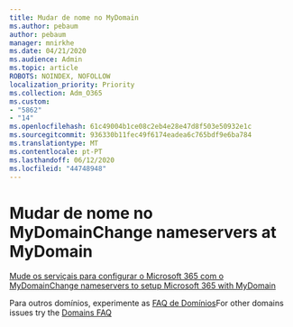 ```yaml
---
title: Mudar de nome no MyDomain
ms.author: pebaum
author: pebaum
manager: mnirkhe
ms.date: 04/21/2020
ms.audience: Admin
ms.topic: article
ROBOTS: NOINDEX, NOFOLLOW
localization_priority: Priority
ms.collection: Adm_O365
ms.custom:
- "5862"
- "14"
ms.openlocfilehash: 61c49004b1ce08c2eb4e28e47d8f503e50932e1c
ms.sourcegitcommit: 936330b11fec49f6174eadea6c765bdf9e6ba784
ms.translationtype: MT
ms.contentlocale: pt-PT
ms.lasthandoff: 06/12/2020
ms.locfileid: "44748948"
---
```

# <a name="change-nameservers-at-mydomain"></a><span data-ttu-id="4f7b7-102">Mudar de nome no MyDomain</span><span class="sxs-lookup"><span data-stu-id="4f7b7-102">Change nameservers at MyDomain</span></span>

[<span data-ttu-id="4f7b7-103">Mude os serviçais para configurar o Microsoft 365 com o MyDomain</span><span class="sxs-lookup"><span data-stu-id="4f7b7-103">Change nameservers to setup Microsoft 365 with MyDomain</span></span>](https://docs.microsoft.com/microsoft-365/admin/dns/change-nameservers-at-mydomain?view=o365-worldwide)

<span data-ttu-id="4f7b7-104">Para outros domínios, experimente as [FAQ de Domínios](https://docs.microsoft.com/microsoft-365/admin/setup/domains-faq?view=o365-worldwide)</span><span class="sxs-lookup"><span data-stu-id="4f7b7-104">For other domains issues try the [Domains FAQ](https://docs.microsoft.com/microsoft-365/admin/setup/domains-faq?view=o365-worldwide)</span></span>